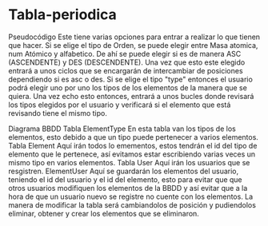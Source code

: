 # Tabla-periodica
Pseudocódigo
Este tiene varias opciones para entrar a realizar lo que tienen que hacer.
Si se elige el tipo de Orden, se puede elegir entre Masa atomica, num Atómico y alfabetico. De ahí
se puede elegir si es de manera ASC (ASCENDENTE) y DES (DESCENDENTE).
Una vez que esto este elegido entrará a unos ciclos que se encargarán de intercambiar de posiciones dependiendo
si es asc o des.
Si se elige el tipo "type" entonces el usuario podrá elegir uno por uno los tipos de los elementos
de la manera que se quiera.
Una vez echo esto entonces, entrará a unos bucles donde revisará los tipos elegidos por el usuario y verificará
si el elemento que está revisando tiene el mismo tipo.

Diagrama BBDD
Tabla ElementType
En esta tabla van los tipos de los elementos, esto debido a que un tipo puede pertenecer a varios elementos.
Tabla Element
Aquí irán todos lo emementos, estos tendrán el id del tipo de elemento que le pertenece, así evitamos estar escribiendo
varias veces un mismo tipo en varios elementos.
Tabla User
Aquí irán los usuarios que se resgistren.
ElementUser
Aquí se guardarán los elementos del usuario, teniendo el id del usuario y el id del elemento, esto para evitar que
que otros usuarios modifiquen los elementos de la BBDD y así evitar que a la hora de que un usuario nuevo se registre
no cuente con los elementos. La manera de modificar la tabla será cambiandolos de posición y pudiendolos eliminar,
obtener y crear los elementos que se eliminaron.